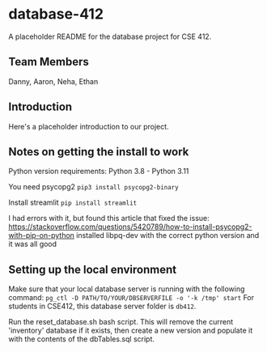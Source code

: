 # database-412
A placeholder README for the database project for CSE 412.

## Team Members
Danny, Aaron, Neha, Ethan

## Introduction
Here's a placeholder introduction to our project.

## Notes on getting the install to work
Python version requirements: Python 3.8 - Python 3.11

You need psycopg2
`pip3 install psycopg2-binary`

Install streamlit
`pip install streamlit`

I had errors with it, but found this article that fixed the issue:
https://stackoverflow.com/questions/5420789/how-to-install-psycopg2-with-pip-on-python
installed libpq-dev with the correct python version and it was all good

## Setting up the local environment
Make sure that your local database server is running with the following command:
`pg_ctl -D PATH/TO/YOUR/DBSERVERFILE -o '-k /tmp' start`
For students in CSE412, this database server folder is `db412`.

Run the reset_database.sh bash script. This will remove the current 'inventory' database if it exists, then create a new version and populate it with the contents of the dbTables.sql script.